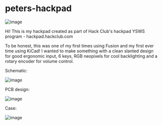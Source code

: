 # peters-hackpad

![image](https://github.com/user-attachments/assets/2f71fd15-f75e-4d5f-b0a5-904f7c103a5b)

Hi! This is my hackpad created as part of Hack Club's hackpad YSWS program - hackpad.hackclub.com

To be honest, this was one of my first times using Fusion and my first ever time using KiCad! I wanted to make something with a clean slanted design for good ergonomic input, 6 keys, RGB neopixels for cool backlighting and a rotary encoder for volume control.

Schematic:

![image](https://github.com/user-attachments/assets/17e973e9-1b11-469a-b42e-6906c53aeaf7)

PCB design:

![image](https://github.com/user-attachments/assets/ae902516-e0b9-4eb3-bb15-67664bd9ea50)

Case:

![image](https://github.com/user-attachments/assets/f1bd1781-1281-421d-9976-9b1ea524b01a)
